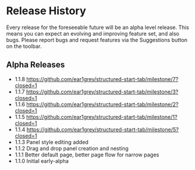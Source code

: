 # Release History

Every release for the foreseeable future will be an alpha level release.  This means you can expect an evolving and improving feature set, and also bugs.  Please report bugs and request features via the Suggestions button on the toolbar.

## Alpha Releases

* 1.1.8 https://github.com/ear1grey/structured-start-tab/milestone/7?closed=1
* 1.1.7 https://github.com/ear1grey/structured-start-tab/milestone/3?closed=1
* 1.1.6 https://github.com/ear1grey/structured-start-tab/milestone/2?closed=1
* 1.1.5 https://github.com/ear1grey/structured-start-tab/milestone/1?closed=1
* 1.1.4 https://github.com/ear1grey/structured-start-tab/milestone/5?closed=1
* 1.1.3 Panel style editing added
* 1.1.2 Drag and drop panel creation and nesting
* 1.1.1 Better default page, better page flow for narrow pages
* 1.1.0 Initial early-alpha

